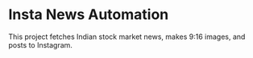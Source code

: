 # Insta News Automation
This project fetches Indian stock market news, makes 9:16 images, and posts to Instagram.